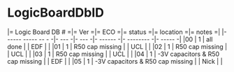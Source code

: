 # LogicBoardDbID

|= Logic Board DB # =|= Ver =|=  ECO =|= status =|= location =|= notes =|
|- ----- ----- -- - -|- --- -|-  --- -|- ------ -|- -------- -|- ----- -|
|00 | 1 | all done |  | EDF |  |
|01 | 1 | R50 cap missing |  | UCL | |
|02 | 1 | R50 cap missing |  | UCL | |
|03 | 1 | R50 cap missing |  | UCL |  |
|04 | 1 | -3V capacitors & R50 cap missing |  | EDF | |
|05 | 1 | -3V capacitors & R50 cap missing |  | Nick | |
